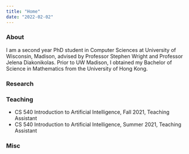 ```yaml
---
title: "Home"
date: "2022-02-02"
---
```


### About
I am a second year PhD student in Computer Sciences at University of Wisconsin, Madison, advised by Professor Stephen Wright and Professor Jelena Diakonikolas. Prior to UW Madison, I obtained my Bachelor of Science in Mathematics from the University of Hong Kong. 

### Research

### Teaching 
- CS 540 Introduction to Artificial Intelligence, Fall 2021, Teaching Assistant
- CS 540 Introduction to Artificial Intelligence, Summer 2021, Teaching Assistant

### Misc



